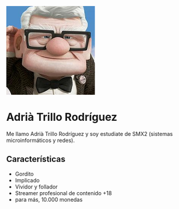 ![Image](fotito.jpg) 
# Adrià Trillo Rodríguez
Me llamo Adrià Trillo Rodríguez y soy estudiate de SMX2 (sistemas microinformáticos y redes).
## Características
- Gordito
- Implicado
- Vividor y follador
- Streamer profesional de contenido +18
- para más, 10.000 monedas
